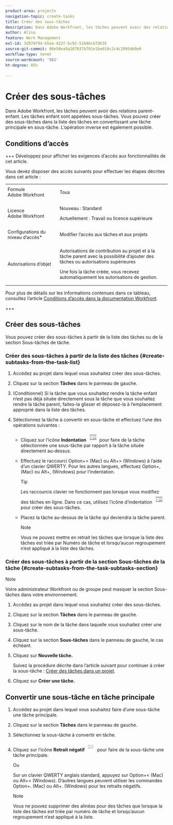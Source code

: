 ```yaml
---
product-area: projects
navigation-topic: create-tasks
title: Créer des sous-tâches
description: Dans Adobe Workfront, les tâches peuvent avoir des relations parent-enfant. Les tâches enfant sont appelées sous-tâches. Vous pouvez créer des sous-tâches dans la liste des tâches en convertissant une tâche principale en sous-tâche. L’opération inverse est également possible.
author: Alina
feature: Work Management
exl-id: 3d970794-b5ea-422f-bc92-51846cb7db35
source-git-commit: 00e58ea9a207037b701e1be010c2c4c2995d60e0
workflow-type: tm+mt
source-wordcount: '562'
ht-degree: 85%

---
```


# Créer des sous-tâches

<!-- Audited: 01/2025 -->

Dans Adobe Workfront, les tâches peuvent avoir des relations parent-enfant. Les tâches enfant sont appelées sous-tâches. Vous pouvez créer des sous-tâches dans la liste des tâches en convertissant une tâche principale en sous-tâche. L’opération inverse est également possible.

## Conditions d’accès

+++ Développez pour afficher les exigences d’accès aux fonctionnalités de cet article.

Vous devez disposer des accès suivants pour effectuer les étapes décrites dans cet article :

<table style="table-layout:auto"> 
 <col> 
 <col> 
 <tbody> 
  <tr> 
   <td role="rowheader">Formule Adobe Workfront</td> 
   <td> <p>Tous</p> </td> 
  </tr> 
  <tr> 
   <td role="rowheader">Licence Adobe Workfront</td> 
   <td> 
   <p>Nouveau : Standard</p>
   <p>Actuellement : Travail ou licence supérieure</p> </td> 
  </tr> 
  <tr> 
   <td role="rowheader">Configurations du niveau d’accès*</td> 
   <td> <p>Modifier l’accès aux tâches et aux projets</p>  </td> 
  </tr> 
  <tr> 
   <td role="rowheader">Autorisations d’objet</td> 
   <td> <p>Autorisations de contribution au projet et à la tâche parent avec la possibilité d’ajouter des tâches ou autorisations supérieures</p> <p>Une fois la tâche créée, vous recevez automatiquement les autorisations de gestion.</p>  </td> 
  </tr> 
 </tbody> 
</table>

Pour plus de détails sur les informations contenues dans ce tableau, consultez l’article [Conditions d’accès dans la documentation Workfront](/help/quicksilver/administration-and-setup/add-users/access-levels-and-object-permissions/access-level-requirements-in-documentation.md).

+++

## Créer des sous-tâches

Vous pouvez créer des sous-tâches à partir de la liste des tâches ou de la section Sous-tâches de tâche.

### Créer des sous-tâches à partir de la liste des tâches {#create-subtasks-from-the-task-list}

1. Accédez au projet dans lequel vous souhaitez créer des sous-tâches.
1. Cliquez sur la section **Tâches** dans le panneau de gauche.
1. (Conditionnel) Si la tâche que vous souhaitez rendre la tâche enfant n’est pas déjà située directement sous la tâche que vous souhaitez rendre la tâche parent, faites-la glisser et déposez-la à l’emplacement approprié dans la liste des tâches.
1. Sélectionnez la tâche à convertir en sous-tâche et effectuez l’une des opérations suivantes :

   * Cliquez sur l’icône **Indentation** ![](assets/indent-icon-nwe-33x29.png) pour faire de la tâche sélectionnée une sous-tâche par rapport à la tâche située directement au-dessus.
   * Effectuez le raccourci Option+> (Mac) ou Alt+> (Windows) à l’aide d’un clavier QWERTY. Pour les autres langues, effectuez Option+, (Mac) ou Alt+, (Windows) pour l’indentation.

     >[!TIP]
     >
     >Les raccourcis clavier ne fonctionnent pas lorsque vous modifiez des tâches en ligne. Dans ce cas, utilisez l’icône d’indentation ![](assets/indent-icon-nwe-33x29.png) pour créer des sous-tâches.

   * Placez la tâche au-dessus de la tâche qui deviendra la tâche parent.

     >[!NOTE]
     >
     >Vous ne pouvez mettre en retrait les tâches que lorsque la liste des tâches est triée par Numéro de tâche et lorsqu’aucun regroupement n’est appliqué à la liste des tâches.

### Créer des sous-tâches à partir de la section Sous-tâches de la tâche {#create-subtasks-from-the-task-subtasks-section}

>[!NOTE]
>
>Votre administrateur Workfront ou de groupe peut masquer la section Sous-tâches dans votre environnement.

1. Accédez au projet dans lequel vous souhaitez créer des sous-tâches.
1. Cliquez sur la section **Tâches** dans le panneau de gauche.
1. Cliquez sur le nom de la tâche dans laquelle vous souhaitez créer une sous-tâche.
1. Cliquez sur la section **Sous-tâches** dans le panneau de gauche, le cas échéant.
1. Cliquez sur **Nouvelle tâche.**

   Suivez la procédure décrite dans l’article suivant pour continuer à créer la sous-tâche : [Créer des tâches dans un projet](../../../manage-work/tasks/create-tasks/create-tasks-in-project.md).

1. Cliquez sur **Créer une tâche.**

## Convertir une sous-tâche en tâche principale

1. Accédez au projet dans lequel vous souhaitez faire d’une sous-tâche une tâche principale.
1. Cliquez sur la section **Tâches** dans le panneau de gauche.
1. Sélectionnez la sous-tâche à convertir en tâche.
1. Cliquez sur l’icône **Retrait négatif** ![](assets/outdent-icon-nwe-31x29.png) pour faire de la sous-tâche une tâche principale.

   Ou

   Sur un clavier QWERTY anglais standard, appuyez sur Option+&lt; (Mac) ou Alt+&lt; (Windows). D’autres langues peuvent utiliser les commandes Option+. (Mac) ou Alt+. (Windows) pour les retraits négatifs.

   >[!NOTE]
   >
   >Vous ne pouvez supprimer des alinéas pour des tâches que lorsque la liste des tâches est triée par numéro de tâche et lorsqu’aucun regroupement n’est appliqué à la liste.
